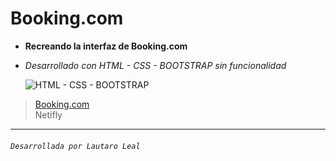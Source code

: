 # **Booking.com**

- **Recreando la interfaz de Booking.com**
- *Desarrollado con HTML - CSS - BOOTSTRAP sin funcionalidad*  

     ![HTML - CSS - BOOTSTRAP](https://camo.githubusercontent.com/0961994f19342d997d301a1d66a026cad9a44e1c4f76a2b02b1b9b1c022ab30f/68747470733a2f2f656e637279707465642d74626e302e677374617469632e636f6d2f696d616765733f713d74626e3a414e643947635256383144454b456e51584338482d58534d475f34714d4b49527a38457361785f4346412673 "HTML - CSS - BOOTSTRAP")
> [Booking.com](https://booking-lldp.netlify.app/ "Booking.com")
> <br>
>   Netifly
------------
###### ` Desarrollada por Lautaro Leal `

